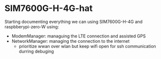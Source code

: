 # SIM7600G-H-4G-hat

Starting documenting everything we can using SIM7600G-H-4G and raspbberypi-zero-W using:
 - ModemManager: managuing the LTE connection and assisted GPS
 - NetworkManager: managing the connection to the internet
    - prioritize wwan over wlan but keep wifi open for ssh communication durring debuging